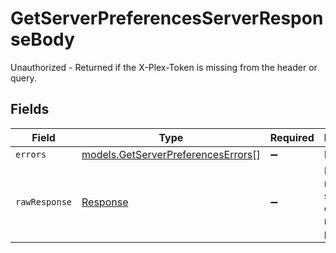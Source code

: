 # GetServerPreferencesServerResponseBody

Unauthorized - Returned if the X-Plex-Token is missing from the header or query.


## Fields

| Field                                                                          | Type                                                                           | Required                                                                       | Description                                                                    |
| ------------------------------------------------------------------------------ | ------------------------------------------------------------------------------ | ------------------------------------------------------------------------------ | ------------------------------------------------------------------------------ |
| `errors`                                                                       | [models.GetServerPreferencesErrors](../models/getserverpreferenceserrors.md)[] | :heavy_minus_sign:                                                             | N/A                                                                            |
| `rawResponse`                                                                  | [Response](https://developer.mozilla.org/en-US/docs/Web/API/Response)          | :heavy_minus_sign:                                                             | Raw HTTP response; suitable for custom response parsing                        |